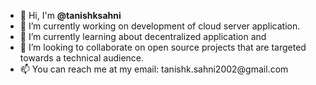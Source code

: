 <ul>
  <li> 👋 Hi, I'm <b>@tanishksahni</b> </li>
  <li> 🔭 I’m currently working on development of cloud server application. </li>
  <li> 🌱 I’m currently learning about decentralized application</b> and  </li>
  <li> 🤝 I’m looking to collaborate on open source projects that are targeted towards a technical audience. </li>
  <li> 📫 You can reach me at my email: tanishk.sahni2002@gmail.com </li>
 </ul>

